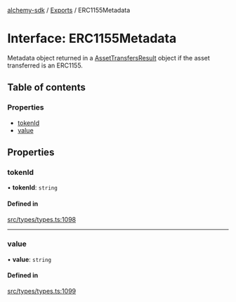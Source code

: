 [alchemy-sdk](../README.md) / [Exports](../modules.md) / ERC1155Metadata

# Interface: ERC1155Metadata

Metadata object returned in a [AssetTransfersResult](AssetTransfersResult.md) object if the asset
transferred is an ERC1155.

## Table of contents

### Properties

- [tokenId](ERC1155Metadata.md#tokenid)
- [value](ERC1155Metadata.md#value)

## Properties

### tokenId

• **tokenId**: `string`

#### Defined in

[src/types/types.ts:1098](https://github.com/alchemyplatform/alchemy-sdk-js/blob/d97ef0d/src/types/types.ts#L1098)

___

### value

• **value**: `string`

#### Defined in

[src/types/types.ts:1099](https://github.com/alchemyplatform/alchemy-sdk-js/blob/d97ef0d/src/types/types.ts#L1099)
